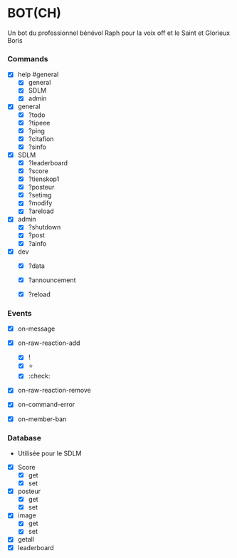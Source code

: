 # BOT(CH)
Un bot du professionnel bénévol Raph pour la voix off et le Saint et Glorieux Boris

### Commands
- [x] help #general
  - [x] general
  - [x] SDLM
  - [x] admin
- [x] general
  - [x] ?todo
  - [x] ?tipeee
  - [x] ?ping
  - [x] ?citafion
  - [x] ?sinfo
- [x] SDLM
  - [x] ?leaderboard
  - [x] ?score
  - [x] ?tienskop1
  - [x] ?posteur
  - [x] ?setimg
  - [x] ?modify
  - [x] ?areload
- [x] admin
  - [x] ?shutdown
  - [x] ?post
  - [x] ?ainfo
- [x] dev
  - [x] ?data
  - [x] ?announcement
  - [x] ?reload


### Events
- [x] on-message
- [x] on-raw-reaction-add
  - [x] !
  - [x] :star:
  - [x] :check:
- [x] on-raw-reaction-remove
- [x] on-command-error
- [x] on-member-ban


### Database 
- Utilisée pour le SDLM
- [x] Score
  - [x] get
  - [x] set
- [x] posteur
  - [x] get
  - [x] set
- [x] image
  - [x] get
  - [x] set
- [x] getall
- [x] leaderboard
